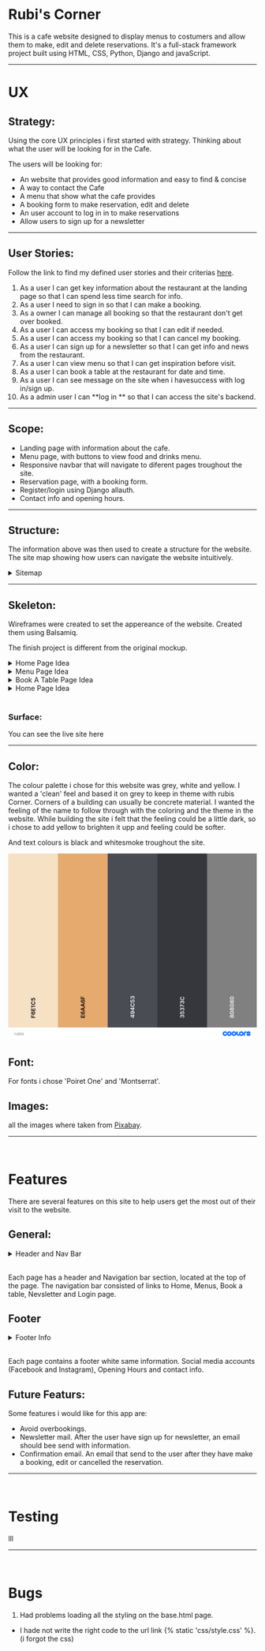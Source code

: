# Rubi's Corner

This is a cafe website designed to display menus to costumers and allow them to make, edit and delete reservations. It's a full-stack framework project built using HTML, CSS, Python, Django and javaScript.

---
# UX
## Strategy:

Using the core UX principles i first started with strategy. Thinking about what the user will be looking for in the Cafe.

The users will be looking for:
* An website that provides good information and easy to find & concise
* A way to contact the Cafe
* A menu that show what the cafe provides
* A booking form to make reservation, edit and delete
* An user account to log in in to make reservations
* Allow users to sign up for a newsletter

---
## User Stories:

Follow the link to find my defined user stories and their criterias [here](https://github.com/EmmaRubiH/Rubis-Corner/issues).

1. As a user I can get key information about the restaurant at the landing page so that I can spend less time search for info.
2. As a user I need to sign in so that I can make a booking.
3. As a owner I can manage all booking so that the restaurant don't get over booked.
4. As a user I can access my booking so that I can edit if needed.
5. As a user I can access my booking so that I can cancel my booking.
6. As a user I can sign up for a newsletter so that I can get info and news from the restaurant.
7. As a user I can view menu so that I can get inspiration before visit.
8. As a user I can book a table at the restaurant for date and time.
9. As a user I can see message on the site when i havesuccess with log in/sign up. 
10. As a admin user I can **log in ** so that I can access the site's backend.

---
## Scope:

* Landing page with information about the cafe.
* Menu page, with buttons to view food and drinks menu.
* Responsive navbar that will navigate to diferent pages troughout the site.
* Reservation page, with a booking form.
* Register/login using Django allauth.
* Contact info and opening hours.

---
## Structure:

The information above was then used to create a structure for the website.
The site map showing how users can navigate the website intuitively.


<details><summary>Sitemap</summary>

![user](/static/media/sitemap.png)

</details>

---
## Skeleton:

Wireframes were created to set the appereance of the website. Created them using Balsamiq.

The finish project is different from the original mockup. 


<details><summary>Home Page Idea</summary>

![Home Page Idea](/static/media/startidee.png)

</details>


<details><summary>Menu Page Idea</summary>

![Menu Page Idea](/static/media/menuidee.png)

</details>


<details><summary>Book A Table Page Idea</summary>

![booking Page Idea](/static/media/bookingidee.png)

</details>


<details><summary>Home Page Idea</summary>

![Home Page Idea](/static/media/startidee.png)

</details>

<br>

### Surface:

You can see the live site here

---

## Color:

The colour palette i chose for this website was grey, white and yellow. I wanted a 'clean' feel and based it on grey to keep in theme with rubis Corner. Corners of a building can usually be concrete material. I wanted the feeling of the name to follow through with the coloring and the theme in the website.
While building the site i felt that the feeling could be a little dark, so i chose to add yellow to brighten it upp and feeling could be softer.

And text colours is black and whitesmoke troughout the site.

![coolers](/static/media/coolors.png)

## Font:
For fonts i chose 'Poiret One' and 'Montserrat'.

## Images:
all the images where taken from [Pixabay](https://pixabay.com/sv/).

---
<br>

# Features
There are several features on this site to help users get the most out of their visit to the website.

## General:

<details><summary>Header and Nav Bar</summary>

![Header and Nav Bar](/static/media/HeaderNav.png)

</details>

<br>

Each page has a header and Navigation bar section, located at the top of the page. The navigation bar consisted of links to Home, Menus, Book a table, Nevsletter and Login page.

## Footer

<details><summary>Footer Info</summary>

![Footer](/static/media/footer.png)

</details>

<br>

Each page contains a footer white same information. Social media accounts (Facebook and Instagram), Opening Hours and contact info.



## Future Featurs:

Some features i would like for this app are:

* Avoid overbookings.
* Newsletter mail. After the user have sign up for newsletter, an email should bee send with information.
* Confirmation email. An email that send to the user after they have make a booking, edit or cancelled the reservation.

---
<br>

# Testing
lll

---
<br>

# Bugs

1. Had problems loading all the styling on the base.html page.
  * I hade not write the right code to the url link {% static 'css/style.css' %}. (i forgot the css)



